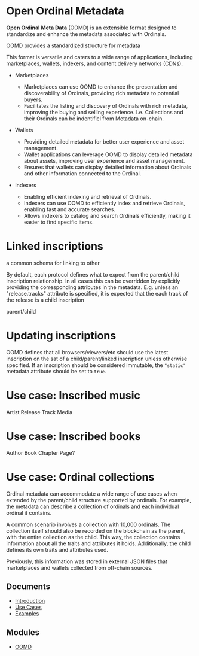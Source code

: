 # Open Ordinal Metadata

**Open Ordinal Meta Data** (OOMD) is an extensible format designed to standardize and enhance the metadata associated with Ordinals. 

OOMD provides a standardized structure for metadata

This format is versatile and caters to a wide range of applications, including marketplaces, wallets, indexers, and content delivery networks (CDNs).

- Marketplaces
    - Marketplaces can use OOMD to enhance the presentation and discoverability of Ordinals, providing rich metadata to potential buyers.
    - Facilitates the listing and discovery of Ordinals with rich metadata, improving the buying and selling experience. I.e. Collections and their Ordinals can be indentifiel from Metadata on-chain.

- Wallets
    - Providing detailed metadata for better user experience and asset management.
    - Wallet applications can leverage OOMD to display detailed metadata about assets, improving user experience and asset management.
    - Ensures that wallets can display detailed information about Ordinals and other information connected to the Ordinal.

- Indexers
    - Enabling efficient indexing and retrieval of Ordinals.
    - Indexers can use OOMD to efficiently index and retrieve Ordinals, enabling fast and accurate searches.
    - Allows indexers to catalog and search Ordinals efficiently, making it easier to find specific items.

# Linked inscriptions

a common schema for linking to other 

By default, each protocol defines what to expect from the parent/child inscription relationship.
In all cases this can be overridden by explicitly providing the corresponding attributes in the metadata.
E.g. unless an "release.tracks" attribute is specified, it is expected that the each track of the release is a child inscription

parent/child

# Updating inscriptions

OOMD defines that all browsers/viewers/etc should use the latest inscription on the sat of a child/parent/linked inscription unless otherwise specified. If an inscription should be considered immutable, the `"static"` metadata attribute should be set to `true`.

# Use case: Inscribed music

Artist
Release
Track
Media

# Use case: Inscribed books

Author
Book
Chapter
Page?

# Use case: Ordinal collections

Ordinal metadata can accommodate a wide range of use cases when extended by the parent/child structure supported by ordinals. For example, the metadata can describe a collection of ordinals and each individual ordinal it contains.

A common scenario involves a collection with 10,000 ordinals. The collection itself should also be recorded on the blockchain as the parent, with the entire collection as the child. This way, the collection contains information about all the traits and attributes it holds. Additionally, the child defines its own traits and attributes used.

Previously, this information was stored in external JSON files that marketplaces and wallets collected from off-chain sources.

## Documents

- [Introduction](documents/Introduction.md)
- [Use Cases](documents/Use-Cases.md)
- [Examples](documents/Examples.md)

## Modules

- [OOMD](OOMD/README.md)
